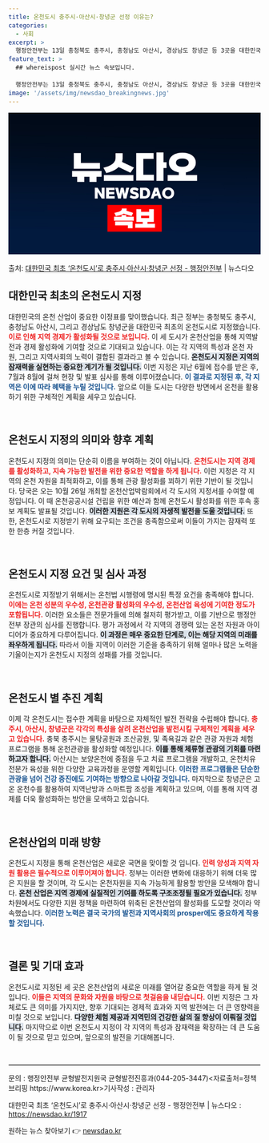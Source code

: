 ```yaml
---
title: 온천도시 충주시·아산시·창녕군 선정 이유는?
categories:
  - 사회
excerpt: >
  행정안전부는 13일 충청북도 충주시, 충청남도 아산시, 경상남도 창녕군 등 3곳을 대한민국 최초의 온천도시로…
feature_text: >
  ## whereispost 실시간 뉴스 속보입니다.

  행정안전부는 13일 충청북도 충주시, 충청남도 아산시, 경상남도 창녕군 등 3곳을 대한민국 최초의 온천도시로…
image: '/assets/img/newsdao_breakingnews.jpg'
---
```


![뉴스다오 속보](/assets/img/newsdao_breakingnews.jpg)

<p>출처: <a href="https://newsdao.kr/1917" rel="dofollow">대한민국 최초 ‘온천도시’로 충주시·아산시·창녕군 선정 - 행정안전부</a> | 뉴스다오</p>

<h2 data-ke-size="size26">대한민국 최초의 온천도시 지정</h2>

<p data-ke-size="size16">대한민국의 온천 산업이 중요한 이정표를 맞이했습니다. 최근 정부는 충청북도 충주시, 충청남도 아산시, 그리고 경상남도 창녕군을 대한민국 최초의 온천도시로 지정했습니다. <b><span style="color: #ee2323;">이로 인해 지역 경제가 활성화될 것으로 보입니다.</span></b> 이 세 도시가 온천산업을 통해 지역발전과 경제 활성화에 기여할 것으로 기대되고 있습니다. 이는 각 지역의 특성과 온천 자원, 그리고 지역사회의 노력이 결합된 결과라고 볼 수 있습니다. <b><span style="background-color: #21538527;">온천도시 지정은 지역의 잠재력을 실현하는 중요한 계기가 될 것입니다.</span></b> 이번 지정은 지난 6월에 접수를 받은 후, 7월과 8월에 걸쳐 현장 및 발표 심사를 통해 이루어졌습니다. <b><span style="color: #1a5490;">이 결과로 지정된 후, 각 지역은 이에 따라 혜택을 누릴 것입니다.</span></b> 앞으로 이들 도시는 다양한 방면에서 온천을 활용하기 위한 구체적인 계획을 세우고 있습니다.</p>

<p data-ke-size="size16">&nbsp;</p>

<h2 data-ke-size="size26">온천도시 지정의 의미와 향후 계획</h2>

<p data-ke-size="size16">온천도시 지정의 의미는 단순히 이름을 부여하는 것이 아닙니다. <b><span style="color: #ee2323;">온천도시는 지역 경제를 활성화하고, 지속 가능한 발전을 위한 중요한 역할을 하게 됩니다.</span></b> 이런 지정은 각 지역의 온천 자원을 최적화하고, 이를 통해 관광 활성화를 꾀하기 위한 기반이 될 것입니다. 당국은 오는 10월 26일 개최할 온천산업박람회에서 각 도시의 지정서를 수여할 예정입니다. 이 때 온천공공시설 건립을 위한 예산과 함께 온천도시 활성화를 위한 후속 홍보 계획도 발표될 것입니다. <b><span style="background-color: #21538527;">이러한 지원은 각 도시의 자생적 발전을 도울 것입니다.</span></b> 또한, 온천도시로 지정받기 위해 요구되는 조건을 충족함으로써 이들이 가지는 잠재력 또한 한층 커질 것입니다.</p>

<p data-ke-size="size16">&nbsp;</p>

<h2 data-ke-size="size26">온천도시 지정 요건 및 심사 과정</h2>

<p data-ke-size="size16">온천도시로 지정받기 위해서는 온천법 시행령에 명시된 특정 요건을 충족해야 합니다. <b><span style="color: #ee2323;">이에는 온천 성분의 우수성, 온천관광 활성화의 우수성, 온천산업 육성에 기여한 정도가 포함됩니다.</span></b> 이러한 요소들은 전문가들에 의해 철저히 평가받고, 이를 기반으로 행정안전부 장관의 심사를 진행합니다. 평가 과정에서 각 지역의 경쟁력 있는 온천 자원과 아이디어가 중요하게 다루어집니다. <b><span style="background-color: #21538527;">이 과정은 매우 중요한 단계로, 이는 해당 지역의 미래를 좌우하게 됩니다.</span></b> 따라서 이들 지역이 이러한 기준을 충족하기 위해 얼마나 많은 노력을 기울이는지가 온천도시 지정의 성패를 가를 것입니다.</p>

<p data-ke-size="size16">&nbsp;</p>

<h2 data-ke-size="size26">온천도시 별 추진 계획</h2>

<p data-ke-size="size16">이제 각 온천도시는 접수한 계획을 바탕으로 자체적인 발전 전략을 수립해야 합니다. <b><span style="color: #ee2323;">충주시, 아산시, 창녕군은 각각의 특성을 살려 온천산업을 발전시킬 구체적인 계획을 세우고 있습니다.</span></b> 충북 충주시는 물탕공원과 조산공원, 및 족욕길과 같은 관광 자원과 체험 프로그램을 통해 온천관광을 활성화할 예정입니다. <b><span style="background-color: #21538527;">이를 통해 체류형 관광의 기회를 마련하고자 합니다.</span></b> 아산시는 보양온천에 중점을 두고 치료 프로그램을 개발하고, 온천치유 전문가 육성을 위한 다양한 교육과정을 운영할 계획입니다. <b><span style="color: #1a5490;">이러한 프로그램들은 단순한 관광을 넘어 건강 증진에도 기여하는 방향으로 나아갈 것입니다.</span></b> 마지막으로 창녕군은 고온 온천수를 활용하여 지역난방과 스마트팜 조성을 계획하고 있으며, 이를 통해 지역 경제를 더욱 활성화하는 방안을 모색하고 있습니다.</p>

<p data-ke-size="size16">&nbsp;</p>

<h2 data-ke-size="size26">온천산업의 미래 방향</h2>

<p data-ke-size="size16">온천도시 지정을 통해 온천산업은 새로운 국면을 맞이할 것 입니다. <b><span style="color: #ee2323;">인력 양성과 지역 자원 활용은 필수적으로 이루어져야 합니다.</span></b> 정부는 이러한 변화에 대응하기 위해 더욱 많은 지원을 할 것이며, 각 도시는 온천자원을 지속 가능하게 활용할 방안을 모색해야 합니다. <b><span style="background-color: #21538527;">온천 산업은 지역 경제에 실질적인 기여를 하도록 구조조정될 필요가 있습니다.</span></b> 정부 차원에서도 다양한 지원 정책을 마련하여 위축된 온천산업의 활성화를 도모할 것이라 약속했습니다. <b><span style="color: #1a5490;">이러한 노력은 결국 국가의 발전과 지역사회의 prosper에도 중요하게 작용할 것입니다.</span></b></p>

<p data-ke-size="size16">&nbsp;</p>

<h2 data-ke-size="size26">결론 및 기대 효과</h2>

<p data-ke-size="size16">온천도시로 지정된 세 곳은 온천산업의 새로운 미래를 열어갈 중요한 역할을 하게 될 것입니다. <b><span style="color: #ee2323;">이들은 지역의 문화와 자원을 바탕으로 첫걸음을 내딛습니다.</span></b> 이번 지정은 그 자체로도 큰 의미를 가지지만, 향후 기대되는 경제적 효과와 지역 발전에는 더 큰 영향력을 미칠 것으로 보입니다. <b><span style="background-color: #21538527;">다양한 체험 제공과 지역민의 건강한 삶의 질 향상이 이뤄질 것입니다.</span></b> 마지막으로 이번 온천도시 지정이 각 지역의 특성과 잠재력을 확장하는 데 큰 도움이 될 것으로 믿고 있으며, 앞으로의 발전을 기대해봅니다.</p>

<p data-ke-size="size16">&nbsp;</p>

<hr style="border: solid 1px #c0c0c0;"/>
<p data-ke-size="size16">문의 : 행정안전부 균형발전지원국 균형발전진흥과(044-205-3447)<자료출처=정책브리핑 https://www.korea.kr>기사작성 : 관리자</p>
<p data-ke-size="size16">대한민국 최초 ‘온천도시’로 충주시·아산시·창녕군 선정 - 행정안전부 | 뉴스다오  : <a href="https://newsdao.kr/1917">https://newsdao.kr/1917</a></p> 

원하는 뉴스 찾아보기 👉 <a href="https://newsdao.kr" rel="dofollow">newsdao.kr</a>


